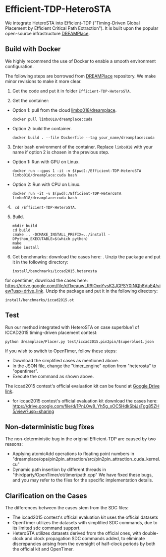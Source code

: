 # Efficient-TDP-HeteroSTA
We integrate HeteroSTA into Efficient-TDP ("Timing-Driven Global Placement by Efficient Critical Path Extraction"). It is built upon the popular open-source infrastructure [DREAMPlace](https://github.com/limbo018/DREAMPlace).

## Build with Docker

We highly recommend the use of Docker to enable a smooth environment configuration.

The following steps are borrowed from [DREAMPlace](https://github.com/limbo018/DREAMPlace) repository. We make minor revisions to make it more clear.

1. Get the code and put it in folder `Efficient-TDP-HeteroSTA`.

2. Get the container:

- Option 1: pull from the cloud [limbo018/dreamplace](https://hub.docker.com/r/limbo018/dreamplace).

  ```
  docker pull limbo018/dreamplace:cuda
  ```

- Option 2: build the container.

  ```
  docker build . --file Dockerfile --tag your_name/dreamplace:cuda
  ```

3. Enter bash environment of the container. Replace `limbo018` with your name if option 2 is chosen in the previous step.

- Option 1: Run with GPU on Linux.

  ```
  docker run --gpus 1 -it -v $(pwd):/Efficient-TDP-HeteroSTA limbo018/dreamplace:cuda bash
  ```

- Option 2: Run with CPU on Linux.

  ```
  docker run -it -v $(pwd):/Efficient-TDP-HeteroSTA limbo018/dreamplace:cuda bash
  ```

4. ` cd /Efficient-TDP-HeteroSTA`.

5. Build.

   ```
   mkdir build
   cd build
   cmake .. -DCMAKE_INSTALL_PREFIX=../install -DPython_EXECUTABLE=$(which python)
   make
   make install
   ```

6. Get benchmarks: download the cases here: . Unzip the package and put it in the following directory:

   ```
   install/benchmarks/iccad2015.heterosta
   ```
for opentimer, download the cases here: https://drive.google.com/file/d/1xeauwLR9lOxnYvsK2JGPSY0INQh8VuE4/view?usp=drive_link. Unzip the package and put it in the following directory:

   ```
   install/benchmarks/iccad2015.ot
   ```

## Test

Run our method integrated with HeteroSTA on case superblue1 of ICCAD2015 timing-driven placement contest:

```
python dreamplace/Placer.py test/iccad2015.pin2pin/$superblue1.json
```

If you wish to switch to OpenTimer, follow these steps:
- Download the simplified cases as mentioned above.
- In the JSON file, change the "timer_engine" option from "heterosta" to "opentimer".
- Execute the command as shown above.


The iccad2015 contest's official evaluation kit can be found at [Google Drive link](https://drive.google.com/file/d/1BAjEfWxN2dZOtt2-qlgF-qO7D-KHJthX/view?usp=sharing).

- for iccad2015 contest's official evaluation kit download the cases here: https://drive.google.com/file/d/1PnL0w8_Yh5g_xOC5HdkSbjJsTgg85ZH5/view?usp=sharing

## Non-deterministic bug fixes
The non-deterministic bug in the original Efficient-TDP are caused by two reasons: 
- Applying atomicAdd operations to floating point numbers in "dreamplace/ops/pin2pin_attraction/src/pin2pin_attraction_cuda_kernel.cu"
- Dynamic path insertion by different threads in "thirdparty/OpenTimer/ot/timer/path.cpp"
We have fixed these bugs, and you may refer to the files for the specific implementation details.

## Clarification on the Cases
The differences between the cases stem from the SDC files: 
- The iccad2015 contest's official evaluation kit uses the official datasets 
- OpenTimer utilizes the datasets with simplified SDC commands, due to its limited sdc command support.
- HeteroSTA utilizes datasets derived from the official ones, with double-clock and clock propagation SDC commands added, to eliminate discrepancies arising from the oversight of half-clock periods by both the official kit and OpenTimer.



